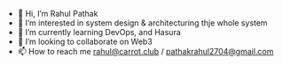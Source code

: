 - 👋 Hi, I’m Rahul Pathak
- 👀 I’m interested in system design & architecturing thje whole system 
- 🌱 I’m currently learning DevOps, and Hasura
- 💞️ I’m looking to collaborate on Web3
- 📫 How to reach me rahul@carrot.club / pathakrahul2704@gmail.com

<!---
carrotRahul/carrotRahul is a ✨ special ✨ repository because its `README.md` (this file) appears on your GitHub profile.
You can click the Preview link to take a look at your changes.
--->
